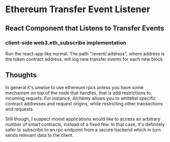 # Ethereum Transfer Event Listener
## React Component that Listens to Transfer Events
### client-side web3.eth_subscribe implementation

Run the react-app like normal. 
The path "/event/:address", where address is the token contract address, will log new transfer events for each new block.

## Thoughts
In general it's unwise to use ethereum rpcs unless you have some mechanism on top of the node that handles, that is add restrictions to, incoming requets. For instance, Alchemy allows you to whitelist specific contract addresses and request origins, while restricting other transactions and requests.

Still though, I suspect moost applications would like to access an arbitrary number of smart contracts, instead of a fixed few. In that case, it's definitely safer to subscribe to an rpc endpoint from a secure backend which in turn sends relevant data to the client.

